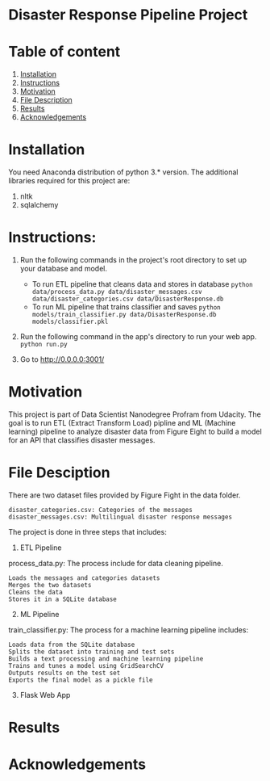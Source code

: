 # Disaster Response Pipeline Project

# Table of content
1. [Installation](#Installation)
2. [Instructions](#Instructions)
3. [Motivation](#Motivation)
4. [File Description](#FileDesciption)
5. [Results](#Results)
6. [Acknowledgements](#Acknowledgements)

<a name="Installation"></a>
# Installation
You need Anaconda distribution of python 3.* version. The additional libraries required for this project are:

1. nltk
2. sqlalchemy

<a name="Instructions"></a>
# Instructions:
1. Run the following commands in the project's root directory to set up your database and model.

    - To run ETL pipeline that cleans data and stores in database
        `python data/process_data.py data/disaster_messages.csv data/disaster_categories.csv data/DisasterResponse.db`
    - To run ML pipeline that trains classifier and saves
        `python models/train_classifier.py data/DisasterResponse.db models/classifier.pkl`

2. Run the following command in the app's directory to run your web app.
    `python run.py`

3. Go to http://0.0.0.0:3001/

<a name="Motivation"></a>
# Motivation
This project is part of Data Scientist Nanodegree Profram from Udacity. The goal is to run ETL (Extract Transform Load) pipline and ML (Machine learning) pipeline to analyze disaster data from Figure Eight to build a model for an API that classifies disaster messages.

<a name="FileDesciption"></a>
# File Desciption

There are two dataset files provided by Figure Fight in the data folder.

    disaster_categories.csv: Categories of the messages
    disaster_messages.csv: Multilingual disaster response messages

The project is done in three steps that includes:

1. ETL Pipeline

process_data.py: The process include for data cleaning pipeline.

    Loads the messages and categories datasets
    Merges the two datasets
    Cleans the data
    Stores it in a SQLite database

2. ML Pipeline

train_classifier.py: The process for a machine learning pipeline includes:

    Loads data from the SQLite database
    Splits the dataset into training and test sets
    Builds a text processing and machine learning pipeline
    Trains and tunes a model using GridSearchCV
    Outputs results on the test set
    Exports the final model as a pickle file

3. Flask Web App
    
<a name="Results"></a>
# Results

<a name="Acknowledgements"></a>
# Acknowledgements
